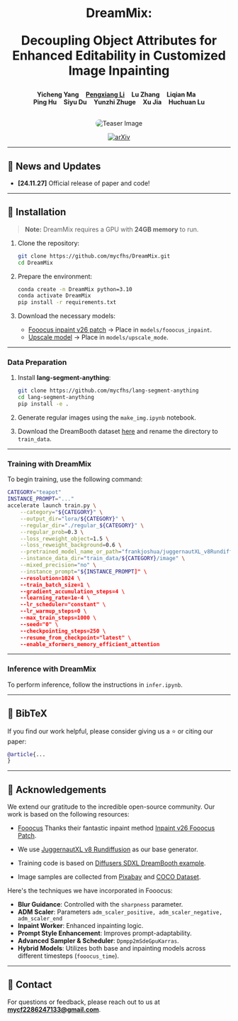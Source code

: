 <p align="center">
  <h1 align="center">DreamMix: 
  
  Decoupling Object Attributes for Enhanced Editability in Customized Image Inpainting</h1>
  <p align="center">
    <strong>Yicheng Yang</strong>
    &nbsp;&nbsp;
    <a href="https://pixeli99.github.io/"><strong>Pengxiang Li</strong></a>
    &nbsp;&nbsp;
    <strong>Lu Zhang</strong>
    &nbsp;&nbsp;
    <strong>Liqian Ma</strong>
    &nbsp;&nbsp;
    <br>
    <strong>Ping Hu</strong>
    &nbsp;&nbsp;
    <strong>Siyu Du</strong>
    &nbsp;&nbsp;
    <strong>Yunzhi Zhuge</strong></a>
    &nbsp;&nbsp;
    <strong>Xu Jia</strong></a>
    &nbsp;&nbsp;
    <strong>Huchuan Lu</strong></a>
  </p>
  <br>
  <div align="center">
      <img src="./assets/teaser.png" alt="Teaser Image"   style="max-width: 100%; border-radius: 10px;">
  </div>
  <p align="center">
    <a href="https://arxiv.org/abs/2411.17223"><img alt='arXiv' src="https://img.shields.io/badge/arXiv-2411.17223-b31b1b.svg"></a>
  </p>

</p>

---

## 📰 **News and Updates**  
- **[24.11.27]** Official release of paper and code!

<!-- ---

## **Features**
- **Seamless Image Inpainting**: Decouple object attributes for enhanced control and editability.
- **Customizable Training**: Train with DreamBooth and fine-tune models for your needs.
- **User-Friendly Tools**: Straightforward inference pipeline with advanced inpainting tricks. -->

---

## 🚀 **Installation**

> **Note:** DreamMix requires a GPU with **24GB memory** to run.

1. Clone the repository:

    ```bash
    git clone https://github.com/mycfhs/DreamMix.git
    cd DreamMix
    ```

2. Prepare the environment:

    ```bash
    conda create -n DreamMix python=3.10
    conda activate DreamMix
    pip install -r requirements.txt
    ```

3. Download the necessary models:

    - [Fooocus inpaint v26 patch](https://huggingface.co/lllyasviel/fooocus_inpaint/blob/main/inpaint_v26.fooocus.patch) → Place in `models/fooocus_inpaint`.
    - [Upscale model](https://huggingface.co/metercai/SimpleSDXL/tree/main/upscale_models) → Place in `models/upscale_mode`.

---

### **Data Preparation**

1. Install **lang-segment-anything**:

    ```bash
    git clone https://github.com/mycfhs/lang-segment-anything
    cd lang-segment-anything
    pip install -e .
    ```

2. Generate regular images using the `make_img.ipynb` notebook.

3. Download the DreamBooth dataset [here](https://github.com/google/dreambooth) and rename the directory to `train_data`.

---

### **Training with DreamMix**

To begin training, use the following command:

```bash
CATEGORY="teapot"
INSTANCE_PROMPT="..."
accelerate launch train.py \
    --category="${CATEGORY}" \
    --output_dir="lora/${CATEGORY}" \
    --regular_dir="./regular_${CATEGORY}" \
    --regular_prob=0.3 \
    --loss_reweight_object=1.5 \
    --loss_reweight_background=0.6 \
    --pretrained_model_name_or_path="frankjoshua/juggernautXL_v8Rundiffusion"  \
    --instance_data_dir="train_data/${CATEGORY}/image" \
    --mixed_precision="no" \
    --instance_prompt="${INSTANCE_PROMPT]" \
    --resolution=1024 \
    --train_batch_size=1 \
    --gradient_accumulation_steps=4 \
    --learning_rate=1e-4 \
    --lr_scheduler="constant" \
    --lr_warmup_steps=0 \
    --max_train_steps=1000 \
    --seed="0" \
    --checkpointing_steps=250 \
    --resume_from_checkpoint="latest" \
    --enable_xformers_memory_efficient_attention
```

---

### **Inference with DreamMix**

To perform inference, follow the instructions in `infer.ipynb`.

---

## 📜 **BibTeX**

If you find our work helpful, please consider giving us a ⭐ or citing our paper:

```bibtex
@article{...
}
```

---

## 🙏 **Acknowledgements**

We extend our gratitude to the incredible open-source community. Our work is based on the following resources:

- [Fooocus](https://github.com/lllyasviel/Fooocus) Thanks their fantastic inpaint method [Inpaint v26 Fooocus Patch](https://huggingface.co/lllyasviel/fooocus_inpaint).
- We use [JuggernautXL v8 Rundiffusion](https://huggingface.co/frankjoshua/juggernautXL_v8Rundiffusion) as our base generator.

- Training code is based on [Diffusers SDXL DreamBooth example](https://github.com/huggingface/diffusers/blob/v0.30.2/examples/dreambooth/train_dreambooth_lora_sdxl.py).
- Image samples are collected from [Pixabay](https://pixabay.com/) and [COCO Dataset](https://cocodataset.org/).

Here's the techniques we have incorporated in Fooocus:
- **Blur Guidance**: Controlled with the `sharpness` parameter.
- **ADM Scaler**: Parameters `adm_scaler_positive, adm_scaler_negative, adm_scaler_end`
- **Inpaint Worker**: Enhanced inpainting logic.
- **Prompt Style Enhancement**: Improves prompt-adaptability.
- **Advanced Sampler & Scheduler**: `Dpmpp2mSdeGpuKarras`.
- **Hybrid Models**: Utilizes both base and inpainting models across different timesteps (`fooocus_time`).

---

## 📧 **Contact**

For questions or feedback, please reach out to us at **mycf2286247133@gmail.com**.

<!-- ---

## 🔗 **Related Links**
- [Dreambooth: Fine tuning text-to-image diffusion models for subject-driven generation](https://github.com/google/dreambooth) -->
